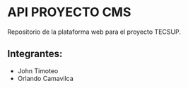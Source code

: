 # API PROYECTO CMS
Repositorio de la plataforma web para el proyecto TECSUP.
## Integrantes:
- John Timoteo
- Orlando Camavilca
